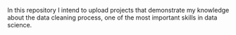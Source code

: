 In this repository I intend to upload projects that demonstrate my knowledge about the data cleaning process, one of the most important skills in data science.
